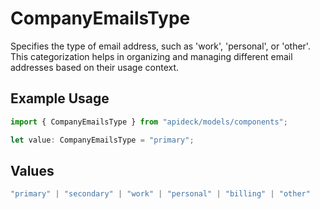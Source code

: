 # CompanyEmailsType

Specifies the type of email address, such as 'work', 'personal', or 'other'. This categorization helps in organizing and managing different email addresses based on their usage context.

## Example Usage

```typescript
import { CompanyEmailsType } from "apideck/models/components";

let value: CompanyEmailsType = "primary";
```

## Values

```typescript
"primary" | "secondary" | "work" | "personal" | "billing" | "other"
```